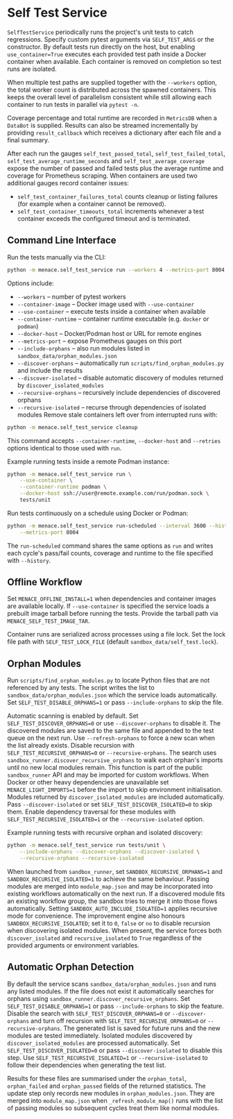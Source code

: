 # Self Test Service

`SelfTestService` periodically runs the project's unit tests to catch regressions.
Specify custom pytest arguments via `SELF_TEST_ARGS` or the constructor. By
default tests run directly on the host, but enabling `use_container=True`
executes each provided test path inside a Docker container when available. Each
container is removed on completion so test runs are isolated.

When multiple test paths are supplied together with the `--workers` option,
the total worker count is distributed across the spawned containers.  This
keeps the overall level of parallelism consistent while still allowing each
container to run tests in parallel via `pytest -n`.

Coverage percentage and total runtime are recorded in `MetricsDB` when a
`DataBot` is supplied. Results can also be streamed incrementally by providing
`result_callback` which receives a dictionary after each file and a final
summary.

After each run the gauges `self_test_passed_total`, `self_test_failed_total`,
`self_test_average_runtime_seconds` and `self_test_average_coverage` expose the
number of passed and failed tests plus the average runtime and coverage for
Prometheus scraping. When containers are used two additional gauges record
container issues:

- `self_test_container_failures_total` counts cleanup or listing failures
  (for example when a container cannot be removed).
- `self_test_container_timeouts_total` increments whenever a test container
  exceeds the configured timeout and is terminated.

## Command Line Interface

Run the tests manually via the CLI:

```bash
python -m menace.self_test_service run --workers 4 --metrics-port 8004 tests/unit
```

Options include:

- `--workers` – number of pytest workers
- `--container-image` – Docker image used with `--use-container`
- `--use-container` – execute tests inside a container when available
- `--container-runtime` – container runtime executable (e.g. `docker` or `podman`)
- `--docker-host` – Docker/Podman host or URL for remote engines
- `--metrics-port` – expose Prometheus gauges on this port
- `--include-orphans` – also run modules listed in `sandbox_data/orphan_modules.json`
- `--discover-orphans` – automatically run `scripts/find_orphan_modules.py` and include the results
 - `--discover-isolated` – disable automatic discovery of modules returned by `discover_isolated_modules`
- `--recursive-orphans` – recursively include dependencies of discovered orphans
- `--recursive-isolated` – recurse through dependencies of isolated modules
Remove stale containers left over from interrupted runs with:

```bash
python -m menace.self_test_service cleanup
```

This command accepts `--container-runtime`, `--docker-host` and `--retries`
options identical to those used with `run`.

Example running tests inside a remote Podman instance:

```bash
python -m menace.self_test_service run \
    --use-container \
    --container-runtime podman \
    --docker-host ssh://user@remote.example.com/run/podman.sock \
    tests/unit
```

Run tests continuously on a schedule using Docker or Podman:

```bash
python -m menace.self_test_service run-scheduled --interval 3600 --history test_history.json \
    --metrics-port 8004
```

The `run-scheduled` command shares the same options as `run` and writes each
cycle's pass/fail counts, coverage and runtime to the file specified with
`--history`.

## Offline Workflow

Set `MENACE_OFFLINE_INSTALL=1` when dependencies and container images are
available locally.  If `--use-container` is specified the service loads a
prebuilt image tarball before running the tests.  Provide the tarball path via
`MENACE_SELF_TEST_IMAGE_TAR`.

Container runs are serialized across processes using a file lock. Set the lock
file path with `SELF_TEST_LOCK_FILE` (default `sandbox_data/self_test.lock`).

## Orphan Modules

Run `scripts/find_orphan_modules.py` to locate Python files that are not
referenced by any tests. The script writes the list to
`sandbox_data/orphan_modules.json` which the service loads automatically. Set
`SELF_TEST_DISABLE_ORPHANS=1` or pass `--include-orphans` to skip the file.

Automatic scanning is enabled by default. Set `SELF_TEST_DISCOVER_ORPHANS=0` or
use `--discover-orphans` to disable it. The discovered modules are saved to the
same file and appended to the test queue on the next run. Use `--refresh-orphans`
to force a new scan when the list already exists. Disable recursion with
`SELF_TEST_RECURSIVE_ORPHANS=0` or `--recursive-orphans`. The search uses
`sandbox_runner.discover_recursive_orphans` to walk each orphan's imports
until no new local modules remain. This function is part of the public
`sandbox_runner` API and may be imported for custom workflows.  When Docker or
other heavy dependencies are unavailable set `MENACE_LIGHT_IMPORTS=1` before the
import to skip environment initialisation.
Modules returned by `discover_isolated_modules` are included automatically.
Pass `--discover-isolated` or set `SELF_TEST_DISCOVER_ISOLATED=0` to skip them.
Enable dependency traversal for these modules with `SELF_TEST_RECURSIVE_ISOLATED=1`
or the `--recursive-isolated` option.

Example running tests with recursive orphan and isolated discovery:

```bash
python -m menace.self_test_service run tests/unit \
    --include-orphans --discover-orphans --discover-isolated \
    --recursive-orphans --recursive-isolated
```

When launched from `sandbox_runner`, set `SANDBOX_RECURSIVE_ORPHANS=1` and
`SANDBOX_RECURSIVE_ISOLATED=1` to achieve the same behaviour. Passing modules
are merged into `module_map.json` and may be incorporated into existing
workflows automatically on the next run. If a discovered module fits an existing
workflow group, the sandbox tries to merge it into those flows automatically.
Setting `SANDBOX_AUTO_INCLUDE_ISOLATED=1` applies recursive mode for convenience.
The improvement engine also honours `SANDBOX_RECURSIVE_ISOLATED`; set it to
`0`, `false` or `no` to disable recursion when discovering isolated modules.
When present, the service forces both `discover_isolated` and
`recursive_isolated` to `True` regardless of the provided arguments or
environment variables.

## Automatic Orphan Detection

By default the service scans `sandbox_data/orphan_modules.json` and runs any
listed modules. If the file does not exist it automatically searches for orphans
using `sandbox_runner.discover_recursive_orphans`. Set `SELF_TEST_DISABLE_ORPHANS=1`
or pass `--include-orphans` to skip the feature. Disable the search with
`SELF_TEST_DISCOVER_ORPHANS=0` or `--discover-orphans` and turn off recursion
with `SELF_TEST_RECURSIVE_ORPHANS=0` or `--recursive-orphans`.
The generated list is
saved for future runs and the new modules are tested immediately.
Isolated modules discovered by `discover_isolated_modules` are processed
automatically. Set `SELF_TEST_DISCOVER_ISOLATED=0` or pass `--discover-isolated`
to disable this step. Use `SELF_TEST_RECURSIVE_ISOLATED=1` or `--recursive-isolated`
to follow their dependencies when generating the test list.

Results for these files are summarised under the `orphan_total`,
`orphan_failed` and `orphan_passed` fields of the returned statistics. The
update step only records new modules in `orphan_modules.json`. They are merged
into `module_map.json` when `_refresh_module_map()` runs with the list of
passing modules so subsequent cycles treat them like normal modules.
